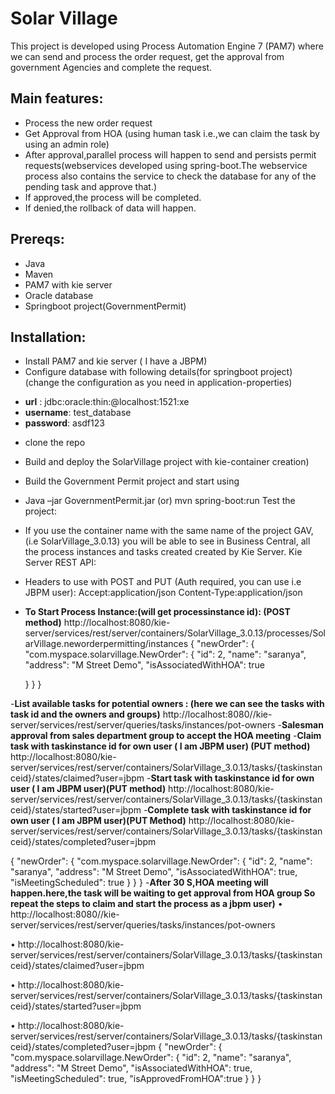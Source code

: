 # Solar Village
This project is developed using Process Automation Engine 7 (PAM7) where we can send and process the order request, get the approval from government Agencies and complete the request.
## Main features:
-	Process the new order request
-	Get Approval from HOA (using human task i.e.,we can claim the task by using an admin role)
-	After approval,parallel process will happen to send and persists permit requests(webservices developed using spring-boot.The webservice process also contains the service to check the database for any of the pending task and approve that.)
-	If approved,the process will be completed.
-	If denied,the rollback of data will happen.
## Prereqs:
-	Java
-	Maven
-	PAM7 with kie server
-	Oracle database
-	Springboot project(GovernmentPermit)
## Installation:
-	Install PAM7 and kie server ( I have a JBPM)
-	Configure database with following details(for springboot project)(change the configuration as you need in application-properties)

* **url**     :  jdbc:oracle:thin:@localhost:1521:xe
* **username**: test_database
* **password**: asdf123

-	clone the repo
-	Build and deploy the SolarVillage project with kie-container creation)
-	Build the Government Permit project and start using
-	Java –jar GovernmentPermit.jar  (or) mvn spring-boot:run
Test the project:
-	If you use the container name with the same name of the project GAV, (i.e SolarVillage_3.0.13) you will be able to see in Business Central, all the process instances and tasks created created by Kie Server.
Kie Server REST API:
-	Headers to use with POST and PUT (Auth required, you can use i.e JBPM user): Accept:application/json Content-Type:application/json

- **To Start Process Instance:(will get processinstance id): (POST method)**
http://localhost:8080/kie-server/services/rest/server/containers/SolarVillage_3.0.13/processes/SolarVillage.neworderpermitting/instances
{
  "newOrder": {
    "com.myspace.solarvillage.NewOrder": {
      "id": 2,
      "name": "saranya",
      "address": "M Street Demo",
      "isAssociatedWithHOA": true
      
    }
  }
}

-**List available tasks for potential owners : (here we can see the tasks with task id and the owners and groups)**
http://localhost:8080//kie-server/services/rest/server/queries/tasks/instances/pot-owners
-**Salesman approval from sales department group to accept the HOA meeting**
-**Claim task  with taskinstance id for own user ( I am JBPM user) (PUT method)**
http://localhost:8080/kie-server/services/rest/server/containers/SolarVillage_3.0.13/tasks/{taskinstanceid}/states/claimed?user=jbpm
-**Start task  with taskinstance id for own user ( I am JBPM user)(PUT method)**
http://localhost:8080/kie-server/services/rest/server/containers/SolarVillage_3.0.13/tasks/{taskinstanceid}/states/started?user=jbpm
-**Complete task  with taskinstance id for own user ( I am JBPM user)(PUT Method)**
http://localhost:8080/kie-server/services/rest/server/containers/SolarVillage_3.0.13/tasks/{taskinstanceid}/states/completed?user=jbpm


{
  "newOrder": {
    "com.myspace.solarvillage.NewOrder": {
      "id": 2,
      "name": "saranya",
      "address": "M Street Demo",
      "isAssociatedWithHOA": true,
      "isMeetingScheduled": true
    }
  }
}
-**After 30 S,HOA meeting will happen.here,the task will be waiting to get approval from HOA group
So repeat the steps to claim and start the process as a jbpm user)**
•	http://localhost:8080//kie-server/services/rest/server/queries/tasks/instances/pot-owners

•	http://localhost:8080/kie-server/services/rest/server/containers/SolarVillage_3.0.13/tasks/{taskinstanceid}/states/claimed?user=jbpm

•	http://localhost:8080/kie-server/services/rest/server/containers/SolarVillage_3.0.13/tasks/{taskinstanceid}/states/started?user=jbpm

•	http://localhost:8080/kie-server/services/rest/server/containers/SolarVillage_3.0.13/tasks/{taskinstanceid}/states/completed?user=jbpm
{
  "newOrder": {
    "com.myspace.solarvillage.NewOrder": {
      "id": 2,
      "name": "saranya",
      "address": "M Street Demo",
      "isAssociatedWithHOA": true,
      "isMeetingScheduled": true,
"isApprovedFromHOA":true
    }
  }
}

 
